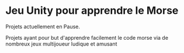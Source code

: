 # Jeu Unity pour apprendre le Morse

Projets actuellement en Pause.

Projets ayant pour but d'apprendre facilement le code morse via de nombreux jeux multijoueur ludique et amusant 
